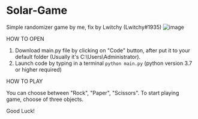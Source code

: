 # Solar-Game
Simple randomizer game by me, fix by Lwitchy (Lwitchy#1935)
![image](https://user-images.githubusercontent.com/115794865/202905605-55729cef-433c-482e-8b72-d1d7de1cd957.png)



HOW TO OPEN

1. Download main.py file by clicking on "Code" button, after put it to your default folder (Usually it's C:\Users\Administrator).
2. Launch code by typing in a terminal ```python main.py``` (python version 3.7 or higher required)



HOW TO PLAY

You can choose between "Rock", "Paper", "Scissors". To start playing game, choose of three objects.

Good Luck!
